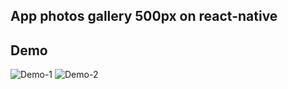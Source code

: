 
## App photos gallery 500px on react-native

## Demo

![Demo-1](https://thumbs.gfycat.com/EnviousBlankAcornweevil-max-14mb.gif)
![Demo-2](https://thumbs.gfycat.com/SnoopyShamefulGrizzlybear-max-14mb.gif)
